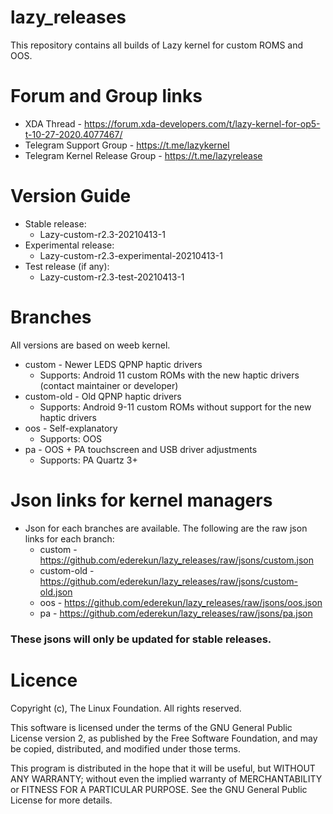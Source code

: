 # lazy_releases
This repository contains all builds of Lazy kernel for custom ROMS and OOS.

# Forum and Group links
- XDA Thread - https://forum.xda-developers.com/t/lazy-kernel-for-op5-t-10-27-2020.4077467/
- Telegram Support Group - https://t.me/lazykernel
- Telegram Kernel Release Group - https://t.me/lazyrelease

# Version Guide
- Stable release:
  - Lazy-custom-r2.3-20210413-1
- Experimental release:
  - Lazy-custom-r2.3-experimental-20210413-1
- Test release (if any):
  - Lazy-custom-r2.3-test-20210413-1

# Branches
All versions are based on weeb kernel.

- custom - Newer LEDS QPNP haptic drivers
  - Supports: Android 11 custom ROMs with the new haptic drivers (contact maintainer or developer)
- custom-old - Old QPNP haptic drivers
  - Supports: Android 9-11 custom ROMs without support for the new haptic drivers
- oos - Self-explanatory
  - Supports: OOS
- pa - OOS + PA touchscreen and USB driver adjustments
  - Supports: PA Quartz 3+

# Json links for kernel managers
- Json for each branches are available. The following are the raw json links for each branch:
  - custom - https://github.com/ederekun/lazy_releases/raw/jsons/custom.json
  - custom-old - https://github.com/ederekun/lazy_releases/raw/jsons/custom-old.json
  - oos - https://github.com/ederekun/lazy_releases/raw/jsons/oos.json
  - pa - https://github.com/ederekun/lazy_releases/raw/jsons/pa.json

### These jsons will only be updated for stable releases.

# Licence
Copyright (c), The Linux Foundation. All rights reserved.

 This software is licensed under the terms of the GNU General Public
 License version 2, as published by the Free Software Foundation, and
 may be copied, distributed, and modified under those terms.

 This program is distributed in the hope that it will be useful,
 but WITHOUT ANY WARRANTY; without even the implied warranty of
 MERCHANTABILITY or FITNESS FOR A PARTICULAR PURPOSE. See the
 GNU General Public License for more details.
